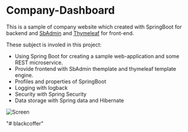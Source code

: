# Company-Dashboard

This is a sample of company website which created with SpringBoot for backend and [SbAdmin](https://startbootstrap.com/themes/sb-admin-2/) and [Thymeleaf](https://www.thymeleaf.org/) for front-end.

These subject is involed in this project:
- Using Spring Boot for creating a sample web-application and some REST microservice.
- Provide frontend with SbAdmin themplate and thymeleaf template engine.
- Profiles and properties of SpringBoot
- Logging with logback
- Security with Spring Security
- Data storage with Spring data and Hibernate

![Screen](https://raw.githubusercontent.com/M-Razavi/Company-Dashboard/master/README/Screen.png)


"# blackcoffer" 
